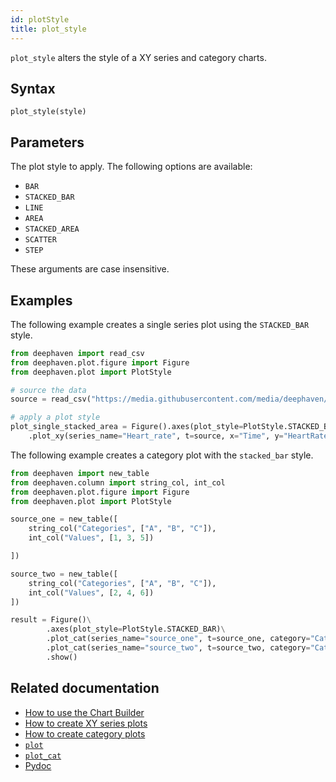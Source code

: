 ```yaml
---
id: plotStyle
title: plot_style
---
```


`plot_style` alters the style of a XY series and category charts.

## Syntax

`plot_style(style)`

## Parameters

<ParamTable>
<Param name="style" type="str">

The plot style to apply. The following options are available:

- `BAR`
- `STACKED_BAR`
- `LINE`
- `AREA`
- `STACKED_AREA`
- `SCATTER`
- `STEP`

These arguments are case insensitive.

</Param>
</ParamTable>

## Examples

The following example creates a single series plot using the `STACKED_BAR` style.

```python order=plot_single_stacked_area,source
from deephaven import read_csv
from deephaven.plot.figure import Figure
from deephaven.plot import PlotStyle

# source the data
source = read_csv("https://media.githubusercontent.com/media/deephaven/examples/main/MetricCentury/csv/metriccentury.csv")

# apply a plot style
plot_single_stacked_area = Figure().axes(plot_style=PlotStyle.STACKED_BAR)\
    .plot_xy(series_name="Heart_rate", t=source, x="Time", y="HeartRate").show()
```

The following example creates a category plot with the `stacked_bar` style.

```python order=result,source_one,source_two
from deephaven import new_table
from deephaven.column import string_col, int_col
from deephaven.plot.figure import Figure
from deephaven.plot import PlotStyle

source_one = new_table([
    string_col("Categories", ["A", "B", "C"]),
    int_col("Values", [1, 3, 5])

])

source_two = new_table([
    string_col("Categories", ["A", "B", "C"]),
    int_col("Values", [2, 4, 6])
])

result = Figure()\
        .axes(plot_style=PlotStyle.STACKED_BAR)\
        .plot_cat(series_name="source_one", t=source_one, category="Categories", y="Values")\
        .plot_cat(series_name="source_two", t=source_two, category="Categories", y="Values")\
        .show()
```

## Related documentation

- [How to use the Chart Builder](../../how-to-guides/user-interface/chart-builder.md)
- [How to create XY series plots](../../how-to-guides/plotting/xy-series.md)
- [How to create category plots](../../how-to-guides/plotting/category.md)
- [`plot`](./plot.md)
- [`plot_cat`](./catPlot.md)
- [Pydoc](https://deephaven.io/core/pydoc/code/deephaven.plot.plotstyle.html#module-deephaven.plot.plotstyle)
